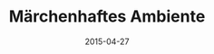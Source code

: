 ---
title: 'Märchenhaftes Ambiente'
description: 'Trautes Heim, Glück allein –  eine Wahrheit die sich in diesem nostalgisch-romantischen Wohndesign wiederspiegelt. Eine unschuldige märchenhafte Welt, die von weichen Farben, klaren Linien und sanften Übergänge inspiriert ist.'
cover: '/de/videos/trautes-heim-gluck-allein.jpg'
video: 'https://youtu.be/hdbffM-Msfw'
tags: [private, modernclassic, kitchen, livingroom, bedroom, bathroom]
date: 2015-04-27
---